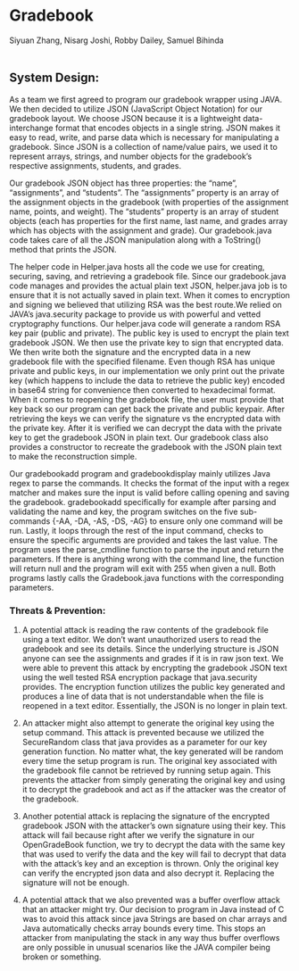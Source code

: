 # Gradebook

Siyuan Zhang, Nisarg Joshi, Robby Dailey, Samuel Bihinda <br>
<br>
## System Design:
As a team we first agreed to program our gradebook wrapper using JAVA. We then
decided to utilize JSON (JavaScript Object Notation) for our gradebook layout. We choose JSON
because it is a lightweight data-interchange format that encodes objects in a single string. JSON
makes it easy to read, write, and parse data which is necessary for manipulating a gradebook.
Since JSON is a collection of name/value pairs, we used it to represent arrays, strings, and
number objects for the gradebook’s respective assignments, students, and grades.

Our gradebook JSON object has three properties: the “name”, “assignments”, and
“students”. The “assignments” property is an array of the assignment objects in the gradebook
(with properties of the assignment name, points, and weight). The “students” property is an array
of student objects (each has properties for the first name, last name, and grades array which has
objects with the assignment and grade). Our gradebook.java code takes care of all the JSON
manipulation along with a ToString() method that prints the JSON.

The helper code in Helper.java hosts all the code we use for creating, securing, saving,
and retrieving a gradebook file. Since our gradebook.java code manages and provides the actual
plain text JSON, helper.java job is to ensure that it is not actually saved in plain text. When it
comes to encryption and signing we believed that utilizing RSA was the best route.We relied on
JAVA’s java.security package to provide us with powerful and vetted cryptography functions.
Our helper.java code will generate a random RSA key pair (public and private). The public key is
used to encrypt the plain text gradebook JSON. We then use the private key to sign that
encrypted data. We then write both the signature and the encrypted data in a new gradebook file
with the specified filename. Even though RSA has unique private and public keys, in our
implementation we only print out the private key (which happens to include the data to retrieve
the public key) encoded in base64 string for convenience then converted to hexadecimal format.
When it comes to reopening the gradebook file, the user must provide that key back so our
program can get back the private and public keypair. After retrieving the keys we can verify the
signature vs the encrypted data with the private key. After it is verified we can decrypt the data
with the private key to get the gradebook JSON in plain text. Our gradebook class also provides
a constructor to recreate the gradebook with the JSON plain text to make the reconstruction
simple.

Our gradebookadd program and gradebookdisplay mainly utilizes Java regex to parse the
commands. It checks the format of the input with a regex matcher and makes sure the input is
valid before calling opening and saving the gradebook. gradebookadd specifically for example
after parsing and validating the name and key, the program switches on the five sub-commands
{-AA, -DA, -AS, -DS, -AG} to ensure only one command will be run. Lastly, it loops through
the rest of the input command, checks to ensure the specific arguments are provided and takes
the last value. The program uses the parse_cmdline function to parse the input and return the
parameters. If there is anything wrong with the command line, the function will return null and
the program will exit with 255 when given a null. Both programs lastly calls the Gradebook.java
functions with the corresponding parameters.

### Threats & Prevention:
1) A potential attack is reading the raw contents of the gradebook file using a text editor.
We don’t want unauthorized users to read the gradebook and see its details. Since the
underlying structure is JSON anyone can see the assignments and grades if it is in raw
json text. We were able to prevent this attack by encrypting the gradebook JSON text
using the well tested RSA encryption package that java.security provides. The encryption
function utilizes the public key generated and produces a line of data that is not
understandable when the file is reopened in a text editor. Essentially, the JSON is no
longer in plain text.

2) An attacker might also attempt to generate the original key using the setup command.
This attack is prevented because we utilized the SecureRandom class that java provides
as a parameter for our key generation function. No matter what, the key generated will be
random every time the setup program is run. The original key associated with the
gradebook file cannot be retrieved by running setup again. This prevents the attacker
from simply generating the original key and using it to decrypt the gradebook and act as
if the attacker was the creator of the gradebook.

3) Another potential attack is replacing the signature of the encrypted gradebook JSON with
the attacker’s own signature using their key. This attack will fail because right after we
verify the signature in our OpenGradeBook function, we try to decrypt the data with the
same key that was used to verify the data and the key will fail to decrypt that data with
the attack’s key and an exception is thrown. Only the original key can verify the
encrypted json data and also decrypt it. Replacing the signature will not be enough.

4) A potential attack that we also prevented was a buffer overflow attack that an attacker
might try. Our decision to program in Java instead of C was to avoid this attack since
java Strings are based on char arrays and Java automatically checks array bounds every
time. This stops an attacker from manipulating the stack in any way thus buffer overflows
are only possible in unusual scenarios like the JAVA compiler being broken or something.
